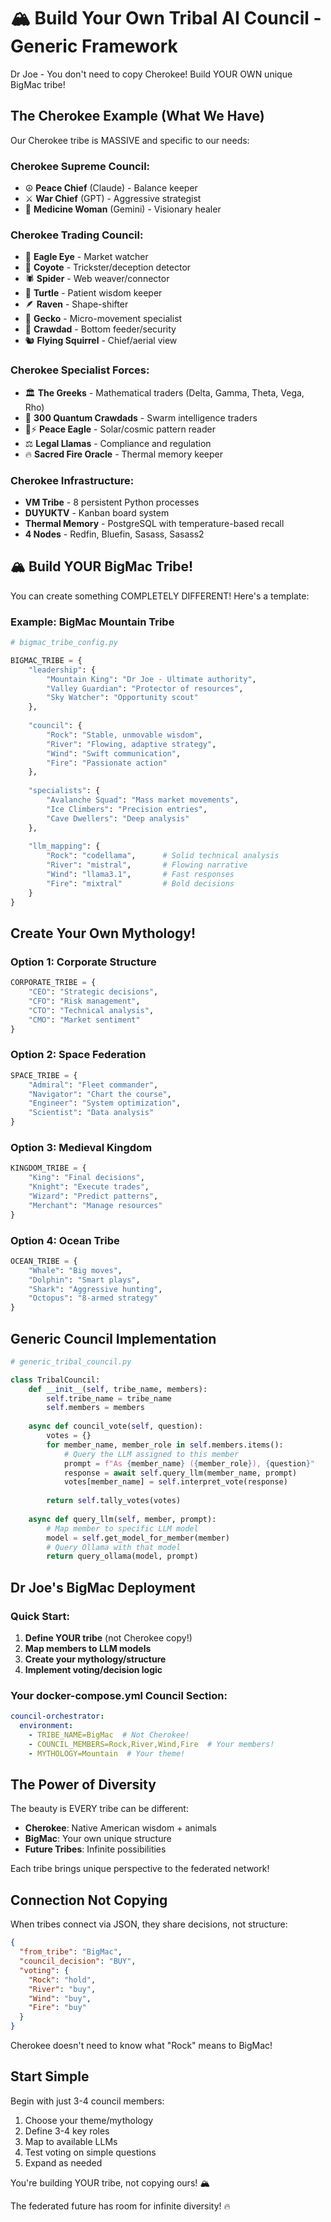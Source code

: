 # 🏔️ Build Your Own Tribal AI Council - Generic Framework

Dr Joe - You don't need to copy Cherokee! Build YOUR OWN unique BigMac tribe!

## The Cherokee Example (What We Have)

Our Cherokee tribe is MASSIVE and specific to our needs:

### Cherokee Supreme Council:
- ☮️ **Peace Chief** (Claude) - Balance keeper
- ⚔️ **War Chief** (GPT) - Aggressive strategist  
- 💊 **Medicine Woman** (Gemini) - Visionary healer

### Cherokee Trading Council:
- 🦅 **Eagle Eye** - Market watcher
- 🐺 **Coyote** - Trickster/deception detector
- 🕷️ **Spider** - Web weaver/connector
- 🐢 **Turtle** - Patient wisdom keeper
- 🪶 **Raven** - Shape-shifter
- 🦎 **Gecko** - Micro-movement specialist
- 🦀 **Crawdad** - Bottom feeder/security
- 🐿️ **Flying Squirrel** - Chief/aerial view

### Cherokee Specialist Forces:
- 🏛️ **The Greeks** - Mathematical traders (Delta, Gamma, Theta, Vega, Rho)
- 🦞 **300 Quantum Crawdads** - Swarm intelligence traders
- 🦅⚡ **Peace Eagle** - Solar/cosmic pattern reader
- ⚖️ **Legal Llamas** - Compliance and regulation
- 🔥 **Sacred Fire Oracle** - Thermal memory keeper

### Cherokee Infrastructure:
- **VM Tribe** - 8 persistent Python processes
- **DUYUKTV** - Kanban board system
- **Thermal Memory** - PostgreSQL with temperature-based recall
- **4 Nodes** - Redfin, Bluefin, Sasass, Sasass2

## 🏔️ Build YOUR BigMac Tribe!

You can create something COMPLETELY DIFFERENT! Here's a template:

### Example: BigMac Mountain Tribe

```python
# bigmac_tribe_config.py

BIGMAC_TRIBE = {
    "leadership": {
        "Mountain King": "Dr Joe - Ultimate authority",
        "Valley Guardian": "Protector of resources",
        "Sky Watcher": "Opportunity scout"
    },
    
    "council": {
        "Rock": "Stable, unmovable wisdom",
        "River": "Flowing, adaptive strategy", 
        "Wind": "Swift communication",
        "Fire": "Passionate action"
    },
    
    "specialists": {
        "Avalanche Squad": "Mass market movements",
        "Ice Climbers": "Precision entries",
        "Cave Dwellers": "Deep analysis"
    },
    
    "llm_mapping": {
        "Rock": "codellama",      # Solid technical analysis
        "River": "mistral",       # Flowing narrative
        "Wind": "llama3.1",       # Fast responses
        "Fire": "mixtral"         # Bold decisions
    }
}
```

## Create Your Own Mythology!

### Option 1: Corporate Structure
```python
CORPORATE_TRIBE = {
    "CEO": "Strategic decisions",
    "CFO": "Risk management",
    "CTO": "Technical analysis",
    "CMO": "Market sentiment"
}
```

### Option 2: Space Federation
```python
SPACE_TRIBE = {
    "Admiral": "Fleet commander",
    "Navigator": "Chart the course",
    "Engineer": "System optimization",
    "Scientist": "Data analysis"
}
```

### Option 3: Medieval Kingdom
```python
KINGDOM_TRIBE = {
    "King": "Final decisions",
    "Knight": "Execute trades",
    "Wizard": "Predict patterns",
    "Merchant": "Manage resources"
}
```

### Option 4: Ocean Tribe
```python
OCEAN_TRIBE = {
    "Whale": "Big moves",
    "Dolphin": "Smart plays",
    "Shark": "Aggressive hunting",
    "Octopus": "8-armed strategy"
}
```

## Generic Council Implementation

```python
# generic_tribal_council.py

class TribalCouncil:
    def __init__(self, tribe_name, members):
        self.tribe_name = tribe_name
        self.members = members
        
    async def council_vote(self, question):
        votes = {}
        for member_name, member_role in self.members.items():
            # Query the LLM assigned to this member
            prompt = f"As {member_name} ({member_role}), {question}"
            response = await self.query_llm(member_name, prompt)
            votes[member_name] = self.interpret_vote(response)
        
        return self.tally_votes(votes)
    
    async def query_llm(self, member, prompt):
        # Map member to specific LLM model
        model = self.get_model_for_member(member)
        # Query Ollama with that model
        return query_ollama(model, prompt)
```

## Dr Joe's BigMac Deployment

### Quick Start:
1. **Define YOUR tribe** (not Cherokee copy!)
2. **Map members to LLM models**
3. **Create your mythology/structure**
4. **Implement voting/decision logic**

### Your docker-compose.yml Council Section:
```yaml
council-orchestrator:
  environment:
    - TRIBE_NAME=BigMac  # Not Cherokee!
    - COUNCIL_MEMBERS=Rock,River,Wind,Fire  # Your members!
    - MYTHOLOGY=Mountain  # Your theme!
```

## The Power of Diversity

The beauty is EVERY tribe can be different:
- **Cherokee**: Native American wisdom + animals
- **BigMac**: Your own unique structure
- **Future Tribes**: Infinite possibilities

Each tribe brings unique perspective to the federated network!

## Connection Not Copying

When tribes connect via JSON, they share decisions, not structure:

```json
{
  "from_tribe": "BigMac",
  "council_decision": "BUY",
  "voting": {
    "Rock": "hold",
    "River": "buy",
    "Wind": "buy",
    "Fire": "buy"
  }
}
```

Cherokee doesn't need to know what "Rock" means to BigMac!

## Start Simple

Begin with just 3-4 council members:
1. Choose your theme/mythology
2. Define 3-4 key roles
3. Map to available LLMs
4. Test voting on simple questions
5. Expand as needed

You're building YOUR tribe, not copying ours! 🏔️

The federated future has room for infinite diversity! 🔥